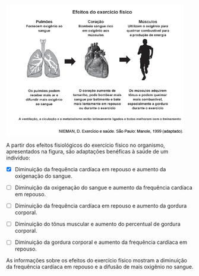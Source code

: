 

![](9a3d584e-3fd1-ed2a-eee8-21b2fdd56224.png)

A partir dos efeitos fisiológicos do exercício físico no organismo, apresentados na figura, são adaptações benéficas à saúde de um indivíduo:



- [x] Diminuição da frequência cardíaca em repouso e aumento da oxigenação do sangue.
- [ ] Diminuição da oxigenação do sangue e aumento da frequência cardíaca em repouso.
- [ ] Diminuição da frequência cardíaca em repouso e aumento da gordura corporal.
- [ ] Diminuição do tônus muscular e aumento do percentual de gordura corporal.
- [ ] Diminuição da gordura corporal e aumento da frequência cardíaca em repouso.


As informações sobre os efeitos do exercício físico mostram a diminuição da frequência cardíaca em repouso e a difusão de mais oxigênio no sangue.

        